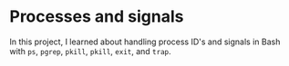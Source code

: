 # Processes and signals

In this project, I learned about handling process ID's and signals in Bash
with `ps`, `pgrep`, `pkill`, `pkill`, `exit`, and `trap`.